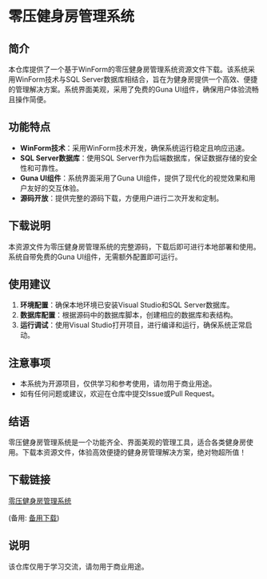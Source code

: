 # 零压健身房管理系统

## 简介

本仓库提供了一个基于WinForm的零压健身房管理系统资源文件下载。该系统采用WinForm技术与SQL Server数据库相结合，旨在为健身房提供一个高效、便捷的管理解决方案。系统界面美观，采用了免费的Guna UI组件，确保用户体验流畅且操作简便。

## 功能特点

- **WinForm技术**：采用WinForm技术开发，确保系统运行稳定且响应迅速。
- **SQL Server数据库**：使用SQL Server作为后端数据库，保证数据存储的安全性和可靠性。
- **Guna UI组件**：系统界面采用了Guna UI组件，提供了现代化的视觉效果和用户友好的交互体验。
- **源码开放**：提供完整的源码下载，方便用户进行二次开发和定制。

## 下载说明

本资源文件为零压健身房管理系统的完整源码，下载后即可进行本地部署和使用。系统自带免费的Guna UI组件，无需额外配置即可运行。

## 使用建议

1. **环境配置**：确保本地环境已安装Visual Studio和SQL Server数据库。
2. **数据库配置**：根据源码中的数据库脚本，创建相应的数据库和表结构。
3. **运行调试**：使用Visual Studio打开项目，进行编译和运行，确保系统正常启动。

## 注意事项

- 本系统为开源项目，仅供学习和参考使用，请勿用于商业用途。
- 如有任何问题或建议，欢迎在仓库中提交Issue或Pull Request。

## 结语

零压健身房管理系统是一个功能齐全、界面美观的管理工具，适合各类健身房使用。下载本资源文件，体验高效便捷的健身房管理解决方案，绝对物超所值！

## 下载链接
[零压健身房管理系统](https://pan.quark.cn/s/65c7ad18ed3e) 

(备用: [备用下载](https://pan.baidu.com/s/1ft69HtLZN23qcF8ZjuN6Sg?pwd=1234))

## 说明

该仓库仅用于学习交流，请勿用于商业用途。

